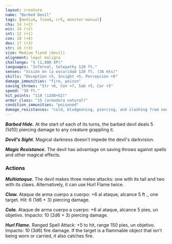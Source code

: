 ```yaml
---
layout: creature
name: "Barbed Devil"
tags: [medium, fiend, cr5, monster-manual]
cha: 14 (+2)
wis: 14 (+2)
int: 12 (+1)
con: 18 (+4)
dex: 17 (+3)
str: 16 (+3)
size: Medium fiend (devil)
alignment: legal maligna
challenge: "5 (1,800 XP)"
languages: "Infernal, telepathy 120 ft."
senses: "Visión en la oscuridad 120 ft. (36 mts)"
skills: "Deception +5, Insight +5, Percepción +8"
damage_immunities: "fire, poison"
saving_throws: "Str +6, Con +7, Sab +5, Car +5"
speed: "30 ft."
hit_points: "110 (13d8+52)"
armor_class: "15 (armadura natural)"
condition_immunities: "poisoned"
damage_resistances: "cold, bludgeoning, piercing, and slashing from nonmagical weapons that aren't silvered"
---
```


***Barbed Hide.*** At the start of each of its turns, the barbed devil deals 5 (1d10) piercing damage to any creature grappling it.

***Devil's Sight.*** Magical darkness doesn't impede the devil's darkvision.

***Magic Resistance.*** The devil has advantage on saving throws against spells and other magical effects.

### Actions

***Multiataque.*** The devil makes three melee attacks: one with its tail and two with its claws. Alternatively, it can use Hurl Flame twice.

***Claw.*** Ataque de arma cuerpo a cuerpo: +6 al ataque, alcance 5 ft ., one target. Hit: 6 (1d6 + 3) piercing damage.

***Cola.*** Ataque de arma cuerpo a cuerpo: +6 al ataque, alcance 5 pies, un objetivo. Impacto: 10 (2d6 + 3) piercing damage.

***Hurl Flame.*** Ranged Spell Attack: +5 to hit, range 150 pies, un objetivo. Impacto: 10 (3d6) fire damage. If the target is a flammable object that isn't being worn or carried, it also catches fire.